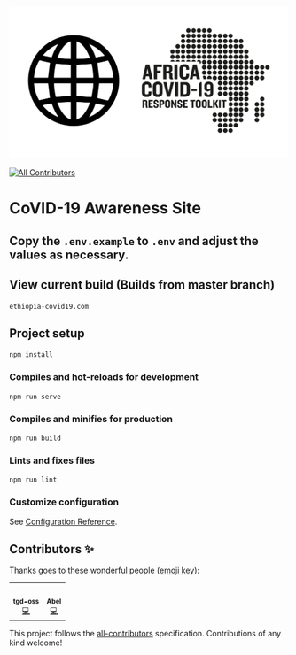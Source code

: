 <div align="center">
  <img alt="ACRT Website" src="acrt_19_awareness_website.png" width="650px">
</div>

<!-- ALL-CONTRIBUTORS-BADGE:START - Do not remove or modify this section -->
[![All Contributors](https://img.shields.io/badge/all_contributors-2-orange.svg?style=flat-square)](#contributors-)
<!-- ALL-CONTRIBUTORS-BADGE:END -->

# CoVID-19 Awareness Site

## Copy the `.env.example` to `.env` and adjust the values as necessary.

## View current build (Builds from master branch)

```
ethiopia-covid19.com
```

## Project setup

```
npm install
```

### Compiles and hot-reloads for development

```
npm run serve
```

### Compiles and minifies for production

```
npm run build
```

### Lints and fixes files

```
npm run lint
```

### Customize configuration

See [Configuration Reference](https://cli.vuejs.org/config/).

## Contributors ✨

Thanks goes to these wonderful people ([emoji key](https://allcontributors.org/docs/en/emoji-key)):

<!-- ALL-CONTRIBUTORS-LIST:START - Do not remove or modify this section -->
<!-- prettier-ignore-start -->
<!-- markdownlint-disable -->
<table>
  <tr>
    <td align="center"><a href="https://github.com/tgd-oss"><img src="https://avatars3.githubusercontent.com/u/62493213?v=4" width="100px;" alt=""/><br /><sub><b>tgd-oss</b></sub></a><br /><a href="https://github.com/Ethiopia-COVID19/covid-19-homepage/commits?author=tgd-oss" title="Code">💻</a></td>
    <td align="center"><a href="https://github.com/abelhbeyene"><img src="https://avatars1.githubusercontent.com/u/12272815?v=4" width="100px;" alt=""/><br /><sub><b>Abel</b></sub></a><br /><a href="https://github.com/Ethiopia-COVID19/covid-19-homepage/commits?author=abelhbeyene" title="Code">💻</a></td>
  </tr>
</table>

<!-- markdownlint-enable -->
<!-- prettier-ignore-end -->
<!-- ALL-CONTRIBUTORS-LIST:END -->

This project follows the [all-contributors](https://github.com/all-contributors/all-contributors) specification. Contributions of any kind welcome!
